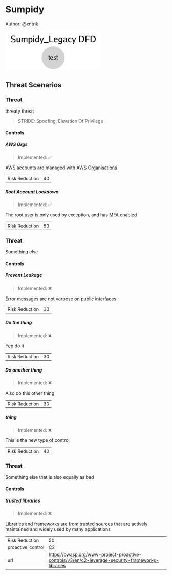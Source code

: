# Sumpidy

Author: @xntrik

![Diagram](tm4-sumpidylegacydfd.png "Diagram")

## Threat Scenarios

### Threat

threaty threat

> STRIDE: Spoofing, Elevation Of Privilege

#### Controls


##### AWS Orgs


> Implemented: ✅

AWS accounts are managed with [AWS Organisations](https://docs.aws.amazon.com/organizations/latest/userguide/orgs_introduction.html#features)

|    |    |
| -- | -- |
| Risk Reduction | 40 |
##### Root Account Lockdown


> Implemented: ✅

The root user is only used by exception, and has [MFA](https://docs.aws.amazon.com/IAM/latest/UserGuide/id_root-user.html#id_root-user_manage_mfa) enabled

|    |    |
| -- | -- |
| Risk Reduction | 50 |
### Threat

Something else

#### Controls


##### Prevent Leakage

> Implemented: ❌

Error messages are not verbose on public interfaces

|    |    |
| -- | -- |
| Risk Reduction | 10 |
##### Do the thing

> Implemented: ❌

Yep do it

|    |    |
| -- | -- |
| Risk Reduction | 30 |
##### Do another thing

> Implemented: ❌

Also do this other thing

|    |    |
| -- | -- |
| Risk Reduction | 30 |
##### thing

> Implemented: ❌

This is the new type of control

|    |    |
| -- | -- |
| Risk Reduction | 40 |
### Threat

Something else that is also equally as bad

#### Controls


##### trusted libraries

> Implemented: ❌

Libraries and frameworks are from trusted sources that are actively maintained and widely used by many applications

|    |    |
| -- | -- |
| Risk Reduction | 50 |
| proactive_control | C2 |
| url | https://owasp.org/www-project-proactive-controls/v3/en/c2-leverage-security-frameworks-libraries |

